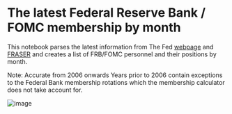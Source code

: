 # The latest Federal Reserve Bank / FOMC membership by month
This notebook parses the latest information from The Fed [webpage](https://www.federalreserve.gov/aboutthefed/bios/board/boardmembership.htm) and [FRASER](https://fraser.stlouisfed.org/) and creates a list of FRB/FOMC personnel and their positions by month.

Note:
Accurate from 2006 onwards
Years prior to 2006 contain exceptions to the Federal Bank membership rotations which the membership calculator does not take account for.

![image](https://github.com/sjdude/latest-FRB-FOMC-members/assets/73837835/484b4185-1911-4c72-9d68-0910a121673d)
